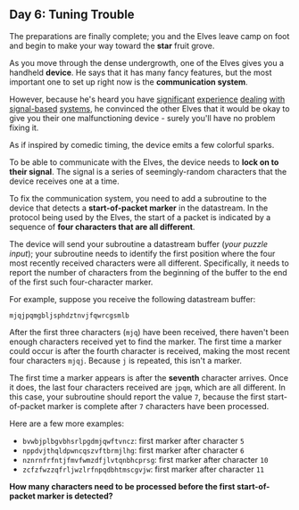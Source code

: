 ## Day 6: Tuning Trouble

The preparations are finally complete; you and the Elves leave camp on foot and begin to make 
your way toward the **star** fruit grove.

As you move through the dense undergrowth, one of the Elves gives you a handheld **device**. 
He says that it has many fancy features, but the most important one to set up right now is the 
**communication system**.

However, because he's heard you have [significant](https://adventofcode.com/2016/day/6) 
[experience](https://adventofcode.com/2016/day/25) [dealing](https://adventofcode.com/2019/day/7) 
[with](https://adventofcode.com/2019/day/9) [signal-based](https://adventofcode.com/2019/day/16) 
[systems](https://adventofcode.com/2021/day/25), he convinced the other Elves that it would be 
okay to give you their one malfunctioning device - surely you'll have no problem fixing it.

As if inspired by comedic timing, the device emits a few colorful sparks.

To be able to communicate with the Elves, the device needs to **lock on to their signal**. The 
signal is a series of seemingly-random characters that the device receives one at a time.

To fix the communication system, you need to add a subroutine to the device that detects a 
**start-of-packet marker** in the datastream. In the protocol being used by the Elves, the 
start of a packet is indicated by a sequence of **four characters that are all different**.

The device will send your subroutine a datastream buffer (_your puzzle input_); your 
subroutine needs to identify the first position where the four most recently received 
characters were all different. Specifically, it needs to report the number of characters 
from the beginning of the buffer to the end of the first such four-character marker.

For example, suppose you receive the following datastream buffer:

```
mjqjpqmgbljsphdztnvjfqwrcgsmlb
```

After the first three characters (`mjq`) have been received, there haven't been enough characters 
received yet to find the marker. The first time a marker could occur is after the fourth character 
is received, making the most recent four characters `mjqj`. Because `j` is repeated, this isn't 
a marker.

The first time a marker appears is after the **seventh** character arrives. Once it does, the 
last four characters received are `jpqm`, which are all different. In this case, your subroutine 
should report the value `7`, because the first start-of-packet marker is complete after `7` 
characters have been processed.

Here are a few more examples:

- `bvwbjplbgvbhsrlpgdmjqwftvncz`: first marker after character `5`
- `nppdvjthqldpwncqszvftbrmjlhg`: first marker after character `6`
- `nznrnfrfntjfmvfwmzdfjlvtqnbhcprsg`: first marker after character `10`
- `zcfzfwzzqfrljwzlrfnpqdbhtmscgvjw`: first marker after character `11`

**How many characters need to be processed before the first start-of-packet marker is detected?**

